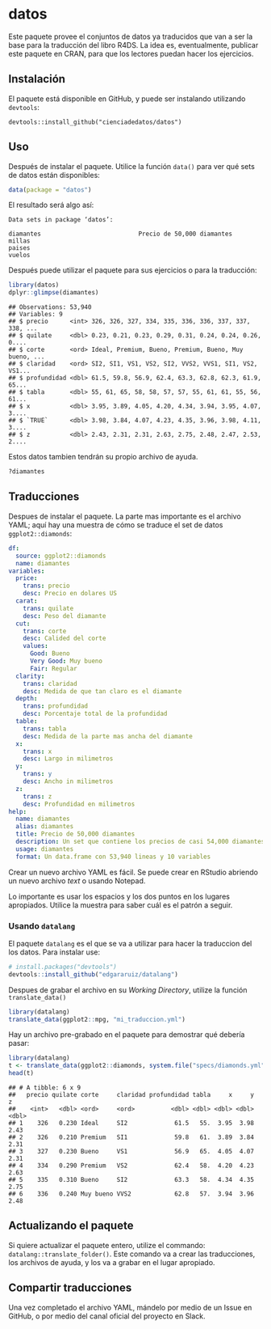 datos
================

Este paquete provee el conjuntos de datos ya traducidos que van a ser la
base para la traducción del libro R4DS. La idea es, eventualmente,
publicar este paquete en CRAN, para que los lectores puedan hacer los
ejercicios.

## Instalación

El paquete está disponible en GitHub, y puede ser instalando utilizando
`devtools`:

    devtools::install_github("cienciadedatos/datos")

## Uso

Después de instalar el paquete. Utilice la función `data()` para ver qué
sets de datos están disponibles:

``` r
data(package = "datos")
```

El resultado será algo así:

``` 
Data sets in package ‘datos’:

diamantes                           Precio de 50,000 diamantes
millas                              
paises                              
vuelos                              
```

Después puede utilizar el paquete para sus ejercicios o para la
traducción:

``` r
library(datos)
dplyr::glimpse(diamantes)
```

    ## Observations: 53,940
    ## Variables: 9
    ## $ precio      <int> 326, 326, 327, 334, 335, 336, 336, 337, 337, 338, ...
    ## $ quilate     <dbl> 0.23, 0.21, 0.23, 0.29, 0.31, 0.24, 0.24, 0.26, 0....
    ## $ corte       <ord> Ideal, Premium, Bueno, Premium, Bueno, Muy bueno, ...
    ## $ claridad    <ord> SI2, SI1, VS1, VS2, SI2, VVS2, VVS1, SI1, VS2, VS1...
    ## $ profundidad <dbl> 61.5, 59.8, 56.9, 62.4, 63.3, 62.8, 62.3, 61.9, 65...
    ## $ tabla       <dbl> 55, 61, 65, 58, 58, 57, 57, 55, 61, 61, 55, 56, 61...
    ## $ x           <dbl> 3.95, 3.89, 4.05, 4.20, 4.34, 3.94, 3.95, 4.07, 3....
    ## $ `TRUE`      <dbl> 3.98, 3.84, 4.07, 4.23, 4.35, 3.96, 3.98, 4.11, 3....
    ## $ z           <dbl> 2.43, 2.31, 2.31, 2.63, 2.75, 2.48, 2.47, 2.53, 2....

Estos datos tambien tendrán su propio archivo de ayuda.

``` r
?diamantes
```

## Traducciones

Despues de instalar el paquete. La parte mas importante es el archivo
YAML; aquí hay una muestra de cómo se traduce el set de datos
`ggplot2::diamonds`:

``` yml
df:
  source: ggplot2::diamonds
  name: diamantes
variables:
  price:
    trans: precio
    desc: Precio en dolares US
  carat:
    trans: quilate
    desc: Peso del diamante
  cut:
    trans: corte
    desc: Calided del corte
    values:
      Good: Bueno
      Very Good: Muy bueno
      Fair: Regular
  clarity:
    trans: claridad
    desc: Medida de que tan claro es el diamante
  depth:
    trans: profundidad
    desc: Porcentaje total de la profundidad
  table:
    trans: tabla
    desc: Medida de la parte mas ancha del diamante
  x:
    trans: x
    desc: Largo in milimetros
  y:
    trans: y
    desc: Ancho in milimetros
  z:
    trans: z
    desc: Profundidad en milimetros
help:
  name: diamantes
  alias: diamantes
  title: Precio de 50,000 diamantes
  description: Un set que contiene los precios de casi 54,000 diamantes.
  usage: diamantes
  format: Un data.frame con 53,940 lineas y 10 variables
```

Crear un nuevo archivo YAML es fácil. Se puede crear en RStudio abriendo
un nuevo archivo *text* o usando Notepad.

Lo importante es usar los espacios y los dos puntos en los lugares
apropiados. Utilice la muestra para saber cuál es el patrón a seguir.

### Usando `datalang`

El paquete `datalang` es el que se va a utilizar para hacer la
traduccion del los datos. Para instalar use:

``` r
# install.packages("devtools")
devtools::install_github("edgararuiz/datalang")
```

Despues de grabar el archivo en su *Working Directory*, utilize la
función `translate_data()`

``` r
library(datalang)
translate_data(ggplot2::mpg, "mi_traduccion.yml")
```

Hay un archivo pre-grabado en el paquete para demostrar qué debería
pasar:

``` r
library(datalang)
t <- translate_data(ggplot2::diamonds, system.file("specs/diamonds.yml", package = "datos"))
head(t)
```

    ## # A tibble: 6 x 9
    ##   precio quilate corte     claridad profundidad tabla     x     y     z
    ##    <int>   <dbl> <ord>     <ord>          <dbl> <dbl> <dbl> <dbl> <dbl>
    ## 1    326   0.230 Ideal     SI2             61.5   55.  3.95  3.98  2.43
    ## 2    326   0.210 Premium   SI1             59.8   61.  3.89  3.84  2.31
    ## 3    327   0.230 Bueno     VS1             56.9   65.  4.05  4.07  2.31
    ## 4    334   0.290 Premium   VS2             62.4   58.  4.20  4.23  2.63
    ## 5    335   0.310 Bueno     SI2             63.3   58.  4.34  4.35  2.75
    ## 6    336   0.240 Muy bueno VVS2            62.8   57.  3.94  3.96  2.48

## Actualizando el paquete

Si quiere actualizar el paquete entero, utilize el commando:
`datalang::translate_folder()`. Este comando va a crear las
traducciones, los archivos de ayuda, y los va a grabar en el lugar
apropiado.

## Compartir traducciones

Una vez completado el archivo YAML, mándelo por medio de un Issue en
GitHub, o por medio del canal oficial del proyecto en Slack.

